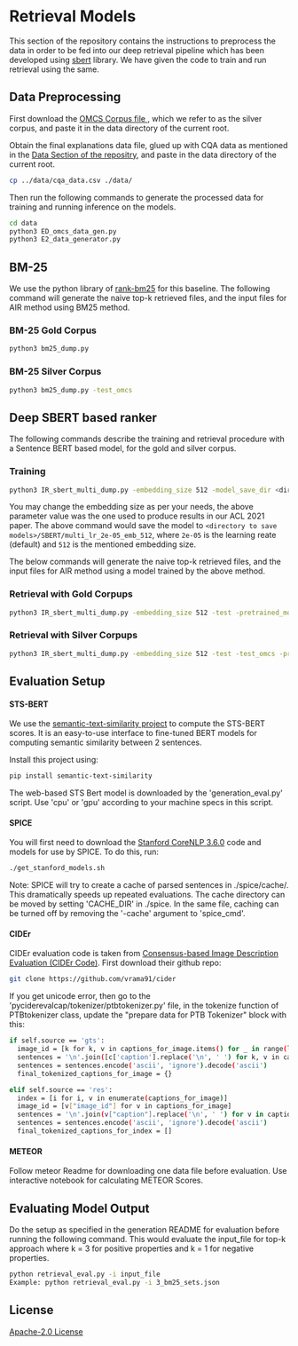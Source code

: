 # Retrieval Models

This section of the repository contains the instructions to preprocess the data in order to be fed into our deep retrieval pipeline which has been developed using [sbert](https://www.sbert.net/) library. We have given the code to train and run retrieval using the same.

## Data Preprocessing

First download the [OMCS Corpus file ](https://s3.amazonaws.com/conceptnet/downloads/2018/omcs-sentences-more.txt), which we refer to as the silver corpus, and paste  it in the data directory of the current root.

Obtain the final explanations data file, glued up with CQA data as mentioned in the [Data Section of the repositry](https://github.com/ShouryaAggarwal/Explanations-for-CommonSenseQA/tree/master/data), and paste in the data directory of the current root.

```bash
cp ../data/cqa_data.csv ./data/
```

Then run the following commands to generate the processed data for training and running inference on the models.

```bash
cd data
python3 ED_omcs_data_gen.py
python3 E2_data_generator.py
```


## BM-25

We use the python library of [rank-bm25](https://pypi.org/project/rank-bm25/) for this baseline. The following command will generate the naive top-k retrieved files, and the input files for AIR method using BM25 method.

### BM-25 Gold Corpus

```bash
python3 bm25_dump.py
```

### BM-25 Silver Corpus

```bash
python3 bm25_dump.py -test_omcs
```

## Deep SBERT based ranker

The following commands describe the training and retrieval procedure with a Sentence BERT based model, for the gold and silver corpus.

### Training

```bash
python3 IR_sbert_multi_dump.py -embedding_size 512 -model_save_dir <directory to save models>
```
You may change the embedding size as per your needs, the above parameter value was the one used to produce results in our ACL 2021 paper.
The above command would save the model to ```<directory to save models>/SBERT/multi_lr_2e-05_emb_512```, where ```2e-05``` is the learning reate (default) and ```512``` is the mentioned embedding size.

The below commands will generate the naive top-k retrieved files, and the input files for AIR method using a model trained by the above method.

### Retrieval with Gold Corpups

```bash
python3 IR_sbert_multi_dump.py -embedding_size 512 -test -pretrained_model <path to the pretrained model as explained above>
```

### Retrieval with Silver Corpups

```bash
python3 IR_sbert_multi_dump.py -embedding_size 512 -test -test_omcs -pretrained_model <path to the pretrained model as explained above>
```

## Evaluation Setup

#### STS-BERT
We use the [semantic-text-similarity project](https://pypi.org/project/semantic-text-similarity/) to compute the STS-BERT scores. It is an easy-to-use interface to fine-tuned BERT models for computing semantic similarity between 2 sentences.

Install this project using:
```bash
pip install semantic-text-similarity
```
The web-based STS Bert model is downloaded by the 'generation_eval.py' script. Use 'cpu' or 'gpu' according to your machine specs in this script.

#### SPICE
You will first need to download the [Stanford CoreNLP 3.6.0](https://stanfordnlp.github.io/CoreNLP/index.html) code and models for use by SPICE. To do this, run:
```bash
./get_stanford_models.sh
```
Note: SPICE will try to create a cache of parsed sentences in ./spice/cache/. This dramatically speeds up repeated evaluations. The cache directory can be moved by setting 'CACHE_DIR' in ./spice. In the same file, caching can be turned off by removing the '-cache' argument to 'spice_cmd'.

#### CIDEr
CIDEr evaluation code is taken from [Consensus-based Image Description Evaluation (CIDEr Code)](https://github.com/vrama91/cider).
First download their github repo:
```bash
git clone https://github.com/vrama91/cider
```
If you get unicode error, then go to the 'pyciderevalcap/tokenizer/ptbtokenizer.py' file, in the tokenize function of PTBtokenizer class, update the "prepare data for PTB Tokenizer" block  with this:
```bash
if self.source == 'gts':
  image_id = [k for k, v in captions_for_image.items() for _ in range(len(v))]
  sentences = '\n'.join([c['caption'].replace('\n', ' ') for k, v in captions_for_image.items() for c in v])
  sentences = sentences.encode('ascii', 'ignore').decode('ascii')
  final_tokenized_captions_for_image = {}

elif self.source == 'res':
  index = [i for i, v in enumerate(captions_for_image)]
  image_id = [v["image_id"] for v in captions_for_image]
  sentences = '\n'.join(v["caption"].replace('\n', ' ') for v in captions_for_image )
  sentences = sentences.encode('ascii', 'ignore').decode('ascii')
  final_tokenized_captions_for_index = []
```
#### METEOR
Follow meteor Readme for downloading one data file before evaluation. Use interactive notebook for calculating METEOR Scores.

## Evaluating Model Output
Do the setup as specified in the generation README for evaluation before running the following command. This would evaluate the input_file for top-k approach where k = 3 for positive properties and k = 1 for negative properties.
```bash
python retrieval_eval.py -i input_file
Example: python retrieval_eval.py -i 3_bm25_sets.json
```

## License
[Apache-2.0 License](https://www.apache.org/licenses/LICENSE-2.0)
